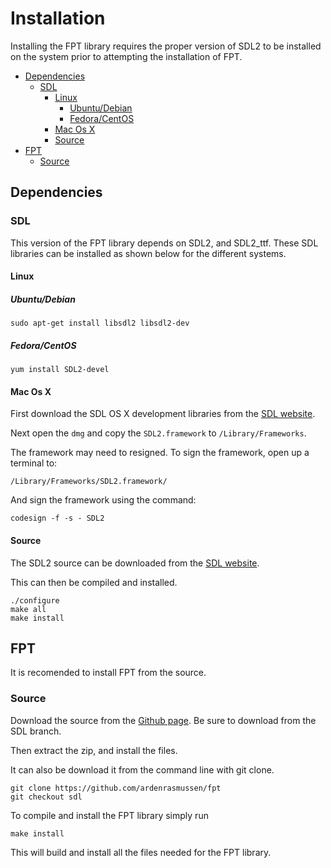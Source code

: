 # Installation #

Installing the FPT library requires the proper version of SDL2 to be installed
on the system prior to attempting the installation of FPT.


<!-- vim-markdown-toc GFM -->
* [Dependencies](#dependencies)
  * [SDL](#sdl)
    * [Linux](#linux)
      * [Ubuntu/Debian](#ubuntudebian)
      * [Fedora/CentOS](#fedoracentos)
    * [Mac Os X](#mac-os-x)
    * [Source](#source)
* [FPT](#fpt)
  * [Source](#source-1)

<!-- vim-markdown-toc -->

## Dependencies ##

### SDL ###

This version of the FPT library depends on SDL2, and SDL2_ttf. These SDL
libraries can be installed as shown below for the different systems.

#### Linux ####

##### Ubuntu/Debian #####

```fish
sudo apt-get install libsdl2 libsdl2-dev
```

##### Fedora/CentOS #####

```fish
yum install SDL2-devel
```


#### Mac Os X ####

First download the SDL OS X development libraries from the [SDL
website](https://www.libsdl.org/download-2.0.php#source).

Next open the `dmg` and copy the `SDL2.framework` to `/Library/Frameworks`.

The framework may need to resigned. To sign the framework, open up a terminal
to:

```fish
/Library/Frameworks/SDL2.framework/
```

And sign the framework using the command:

```fish
codesign -f -s - SDL2
```

#### Source ####

The SDL2 source can be downloaded from the [SDL
website](https://www.libsdl.org/download-2.0.php#source).

This can then be compiled and installed.

```fish
./configure
make all
make install
```

## FPT ##

It is recomended to install FPT from the source.

### Source ###

Download the source from the [Github
page](https://github.com/ardenrasmussen/fpt). Be sure to download from the SDL
branch.

Then extract the zip, and install the files.

It can also be download it from the command line with git clone.

```fish
git clone https://github.com/ardenrasmussen/fpt
git checkout sdl
```

To compile and install the FPT library simply run

```fish
make install
```

This will build and install all the files needed for the FPT library.
